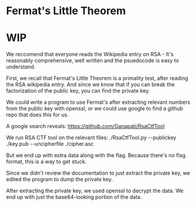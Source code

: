 # Fermat's Little Theorem
# WIP

We reccomend that everyone reads the Wikipedia entry on RSA - It's reasonably comprehensive, well written and the psuedocode is easy to understand. 

First, we recall that Fermat's Little Theorem is a primality test, after reading the RSA wikipedia entry. And since we know that if you can break the factorization of the public key, you can find the private key.

We could write a program to use Fermat's after extracting relevant numbers from the public key with openssl, or we could use google to find a github repo that does this for us.

A google search reveals: https://github.com/Ganapati/RsaCtfTool 

We run RSA CTF tool on the relevant files:
./RsaCtfTool.py --publickey ./key.pub --uncipherfile ./cipher.asc

But we end up with extra data along with the flag. Because there's no flag format, this is a way to get stuck.

Since we didn't review the documentation to just extract the private key, we edited the program to dump the private key. 

After extracting the private key, we used openssl to decrypt the data. We end up with just the base64-looking portion of the data.
